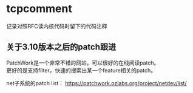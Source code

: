 tcpcomment
===  

记录对照RFC读内核代码时留下的代码注释

## 关于3.10版本之后的patch跟进  

PatchWork是一个非常不错的网站，可以很好的在线阅读patch。  
更好的是支持filter，快速的搜索出某一个feature相关的patch。  

net子系统的patch list： https://patchwork.ozlabs.org/project/netdev/list/  


